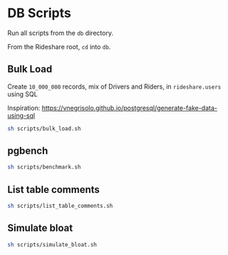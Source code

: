 # DB Scripts

Run all scripts from the `db` directory.

From the Rideshare root, `cd` into `db`.

## Bulk Load

Create `10_000_000` records, mix of Drivers and Riders, in `rideshare.users` using SQL

Inspiration: <https://vnegrisolo.github.io/postgresql/generate-fake-data-using-sql>

```sh
sh scripts/bulk_load.sh
```

## pgbench

```sh
sh scripts/benchmark.sh
```

## List table comments

```sh
sh scripts/list_table_comments.sh
```

## Simulate bloat

```sh
sh scripts/simulate_bloat.sh
```
